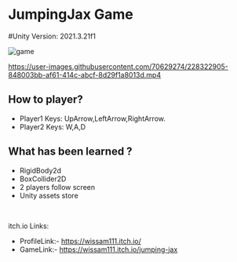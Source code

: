 # JumpingJax Game

#Unity Version: 2021.3.21f1

![game](https://user-images.githubusercontent.com/70629274/228323311-4bf8d0d9-2b48-4890-b9ff-f8404f5ad068.PNG)

https://user-images.githubusercontent.com/70629274/228322905-848003bb-af61-414c-abcf-8d29f1a8013d.mp4

## How to player?

- Player1 Keys: UpArrow,LeftArrow,RightArrow.
- Player2 Keys: W,A,D

## What has been learned ?

- RigidBody2d
- BoxCollider2D
- 2 players follow screen
- Unity assets store

</br>

itch.io Links:

- ProfileLink:- https://wissam111.itch.io/
- GameLink:- https://wissam111.itch.io/jumping-jax

</br>
